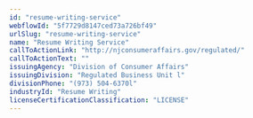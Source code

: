 ```yaml
---
id: "resume-writing-service"
webflowId: "5f7729d8147ced73a726bf49"
urlSlug: "resume-writing-service"
name: "Resume Writing Service"
callToActionLink: "http://njconsumeraffairs.gov/regulated/"
callToActionText: ""
issuingAgency: "Division of Consumer Affairs"
issuingDivision: "Regulated Business Unit l"
divisionPhone: "(973) 504-6370l"
industryId: "Resume Writing"
licenseCertificationClassification: "LICENSE"
---
```

